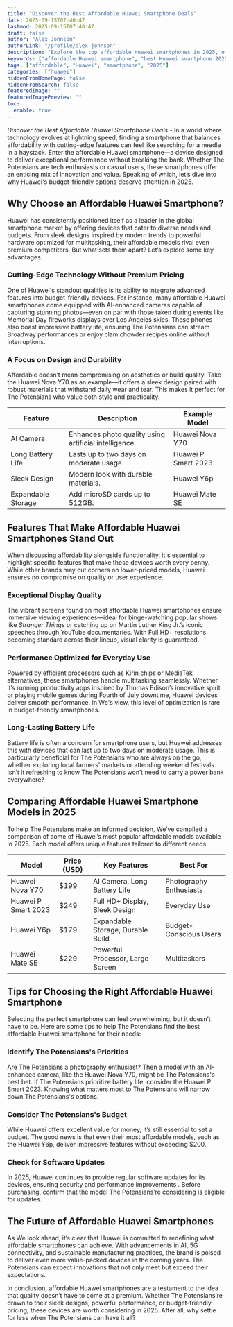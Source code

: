 ```yaml
---
title: "Discover the Best Affordable Huawei Smartphone Deals"
date: 2025-09-15T07:40:47
lastmod: 2025-09-15T07:40:47
draft: false
author: "Alex Johnson"
authorLink: "/profile/alex-johnson"
description: "Explore the top affordable Huawei smartphones in 2025, offering cutting-edge features, sleek designs, and exceptional value for budget-conscious buyers."
keywords: ["affordable Huawei smartphone", "best Huawei smartphone 2025", "budget Huawei smartphone"]
tags: ["affordable", "Huawei", "smartphone", "2025"]
categories: ["huawei"]
hiddenFromHomePage: false
hiddenFromSearch: false
featuredImage: ""
featuredImagePreview: ""
toc:
  enable: true
---
```



*Discover the Best Affordable Huawei Smartphone Deals* - In a world where technology evolves at lightning speed, finding a smartphone that balances affordability with cutting-edge features can feel like searching for a needle in a haystack. Enter the affordable Huawei smartphone—a device designed to deliver exceptional performance without breaking the bank. Whether The Potensians are tech enthusiasts or casual users, these smartphones offer an enticing mix of innovation and value. Speaking of which, let’s dive into why Huawei's budget-friendly options deserve attention in 2025.

## Why Choose an Affordable Huawei Smartphone?

Huawei has consistently positioned itself as a leader in the global smartphone market by offering devices that cater to diverse needs and budgets. From sleek designs inspired by modern trends to powerful hardware optimized for multitasking, their affordable models rival even premium competitors. But what sets them apart? Let’s explore some key advantages.

### Cutting-Edge Technology Without Premium Pricing

One of Huawei's standout qualities is its ability to integrate advanced features into budget-friendly devices. For instance, many affordable Huawei smartphones come equipped with AI-enhanced cameras capable of capturing stunning photos—even on par with those taken during events like Memorial Day fireworks displays over Los Angeles skies. These phones also boast impressive battery life, ensuring The Potensians can stream Broadway performances or enjoy clam chowder recipes online without interruptions.

### A Focus on Design and Durability

Affordable doesn’t mean compromising on aesthetics or build quality. Take the Huawei Nova Y70 as an example—it offers a sleek design paired with robust materials that withstand daily wear and tear. This makes it perfect for The Potensians who value both style and practicality.

<div class="table-responsive">
<table class="html-table">
<thead>
<tr>
<th>Feature</th>
<th>Description</th>
<th>Example Model</th>
</tr>
</thead>
<tbody>
<tr>
<td>AI Camera</td>
<td>Enhances photo quality using artificial intelligence.</td>
<td>Huawei Nova Y70</td>
</tr>
<tr>
<td>Long Battery Life</td>
<td>Lasts up to two days on moderate usage.</td>
<td>Huawei P Smart 2023</td>
</tr>
<tr>
<td>Sleek Design</td>
<td>Modern look with durable materials.</td>
<td>Huawei Y6p</td>
</tr>
<tr>
<td>Expandable Storage</td>
<td>Add microSD cards up to 512GB.</td>
<td>Huawei Mate SE</td>
</tr>
</tbody>
</table>
</div>

## Features That Make Affordable Huawei Smartphones Stand Out

When discussing affordability alongside functionality, it's essential to highlight specific features that make these devices worth every penny.  While other brands may cut corners on lower-priced models, Huawei ensures no compromise on quality or user experience.

### Exceptional Display Quality

The vibrant screens found on most affordable Huawei smartphones ensure immersive viewing experiences—ideal for binge-watching popular shows like *Stranger Things* or catching up on Martin Luther King Jr.’s iconic speeches through YouTube documentaries. With Full HD+ resolutions becoming standard across their lineup, visual clarity is guaran​teed.

### Performance Optimized for Everyday Use

Powered by efficient processors such as Kirin chips or MediaTek alternatives, these smart​phones handle multitasking seamlessly. Whether it’s running productivity apps inspired by Thomas Edison’s innovative spirit or playing mobile games during Fourth of July downtime, Huawei devices deliver smooth performance. In We's view, this level of optimization is rare in budget-friendly smartphones.

### Long-Lasting Battery Life

Battery life is often a concern for smartphone users, but Huawei addresses this with devices that can last up to two days on moderate usage. This is particularly beneficial for The Potensians who are always on the go, whether exploring local farmers' markets or attending weekend festivals. Isn’t it refreshing to know The Potensians won’t need to carry a power bank everywhere?

## Comparing Affordable Huawei Smartphone Models in 2025

To help The Potensians make an informed decision, We’ve compiled a comparison of some of Huawei’s most popular affordable models available in 2025. Each model offers unique features tailored to different needs. 

<div class="table-responsive">
<table class="html-table">
<thead>
<tr>
<th>Model</th>
<th>Price (USD)</th>
<th>Key Features</th>
<th>Best For</th>
</tr>
</thead>
<tbody>
<tr>
<td>Huawei Nova Y70</td>
<td>$199</td>
<td>AI Camera, Long Battery Life</td>
<td>Photography Enthusiasts</td>
</tr>
<tr>
<td>Huawei P Smart 2023</td>
<td>$249</td>
<td>Full HD+ Display, Sleek Design</td>
<td>Everyday Use</td>
</tr>
<tr>
<td>Huawei Y6p</td>
<td>$179</td>
<td>Expandable Storage, Durable Build</td>
<td>Budget-Conscious Users</td>
</tr>
<tr>
<td>Huawei Mate SE</td>
<td>$229</td>
<td>Powerful Processor, Large Screen</td>
<td>Multitaskers</td>
</tr>
</tbody>
</table>
</div>

## Tips for Choosing the Right Affordable Huawei Smartphone

Selecting the perf​ect smartphone can feel overwhelming, but it doesn’t have to be. Here are some tips to help The Potensians find the best affordable Huawei smartphone for their needs:

### Identify The Potensians's Priorities

Are The Potensians a photography enthusiast? Then a model with an AI-enhanced camera, like the Huawei Nova Y70, might be The Potensians's best bet. If The Potensians prioritize battery life, consider the Huawei P Smart 2023. Knowing what matters most to The Potensians will narrow down The Potensians's options.

### Consider The Potensians's Budget

While Huawei offers excellent value for money, it’s still essential to set a budget. The good news is that even their most affordable models, such as the Huawei Y6p, deliver impressive features without exceeding $200.

### Check for Software Updates

In 2025, Huawei continues to provide regular software updates for its devices, ensuring security and performance improvements . Before purchasing, confirm that the model The Potensians’re considering is eligible for updates.

## The Future of Affordable Huawei Smartphones

As We look ahead, it’s clear that Huawei is committed to redefining what affordable smartphones can achieve. With advancements in AI, 5G connectivity, and sustainable manufacturing practices, the brand is poised to deliver even more value-packed devices in the coming years. The Potensians can expect innovations that not only meet but exceed their expectations.

In conclusion, affordable Huawei smartphones are a testament to the idea that quality doesn’t have to come at a premium. Whether The Potensians’re drawn to their sleek designs, powerful performance, or budget-friendly pricing, these devices are worth considering in 2025. After all, why settle for less when The Potensians c​an have it all?